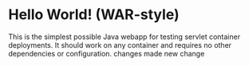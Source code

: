 Hello World! (WAR-style)
===============

This is the simplest possible Java webapp for testing servlet container deployments.  It should work on any container and requires no other dependencies or configuration.
changes made
new change
